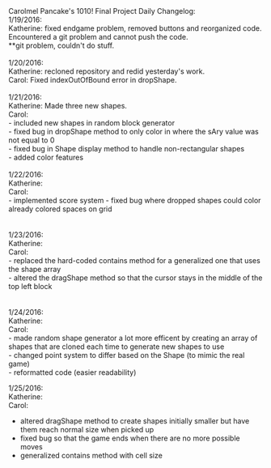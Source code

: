 <html>
<head>
Carolmel Pancake's 1010! Final Project Daily Changelog:
</head>

<body>
<br>
1/19/2016:<br>
Katherine: fixed endgame problem, removed buttons and reorganized code. Encountered a git problem and cannot push the code.<br>
**git problem, couldn't do stuff.<br>
<br>
1/20/2016:<br>
Katherine: recloned repository and redid yesterday's work.<br>
Carol: Fixed indexOutOfBound error in dropShape.<br>
<br>
1/21/2016:<br>
Katherine: Made three new shapes.<br>
Carol:<br>
- included new shapes in random block generator <br>
- fixed bug in dropShape method to only color in where the sAry value was not equal to 0 <br>
- fixed bug in Shape display method to handle non-rectangular shapes <br>
- added color features <br>

<br>
1/22/2016:<br>
Katherine:<br>
Carol:<br>
- implemented score system
- fixed bug where dropped shapes could color already colored spaces on grid <br>
<br>

<br>
1/23/2016:<br>
Katherine:<br>
Carol:<br>
- replaced the hard-coded contains method for a generalized one that uses the shape array <br>
- altered the dragShape method so that the cursor stays in the middle of the top left block <br>
<br>

<br>
1/24/2016:<br>
Katherine:<br>
Carol:<br>
- made random shape generator a lot more efficent by creating an array of shapes that are cloned each time to generate new shapes to use <br>
- changed point system to differ based on the Shape (to mimic the real game) <br>
- reformatted code (easier readability)<br>

1/25/2016:<br>
Katherine:<br>
Carol:<br>
- altered dragShape method to create shapes initially smaller but have them reach normal size when picked up <br>
- fixed bug so that the game ends when there are no more possible moves <br>
- generalized contains method with cell size <br>
<br>

</body>
</html>
